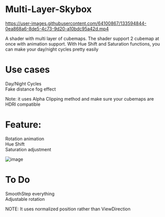 # Multi-Layer-Skybox  

https://user-images.githubusercontent.com/64100867/133594844-0ea868a6-8de5-4c73-9d20-a10bdc95a42d.mp4

A shader with multi layer of cubemaps. The shader support 2 cubemap at once with animation support.
With Hue Shift and Saturation functions, you can make your day/night cycles pretty easily

# Use cases  
Day/Night Cycles  
Fake distance fog effect  
  
Note: it uses Alpha Clipping method and make sure your cubemaps are HDRI compatible
  
# Feature:
Rotation animation  
Hue Shift  
Saturation adjustment  

![image](https://user-images.githubusercontent.com/64100867/133594669-e0727e35-52b5-422d-aef5-287a532e04ec.png)


# To Do  
SmoothStep everything  
Adjustable rotation
  
NOTE: It uses normalized position rather than ViewDirection

